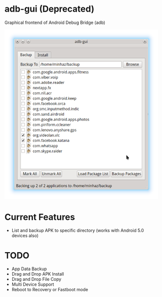 # adb-gui (Deprecated)
Graphical frontend of Android Debug Bridge (adb)

![adb-gui](adb-gui.png)

# Current Features
* List and backup APK to specific directory (works with Android 5.0 devices also)

# TODO
* App Data Backup
* Drag and Drop APK Install
* Drag and Drop File Copy
* Multi Device Support
* Reboot to Recovery or Fastboot mode
